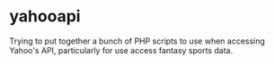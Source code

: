 # yahooapi
Trying to put together a bunch of PHP scripts to use when accessing
Yahoo's API, particularly for use access fantasy sports data.
